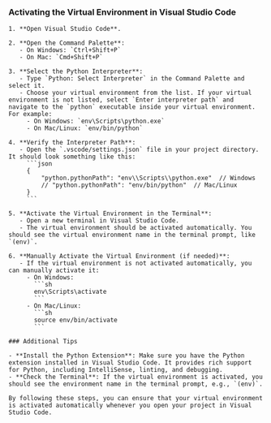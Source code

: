 ### Activating the Virtual Environment in Visual Studio Code

    1. **Open Visual Studio Code**.

    2. **Open the Command Palette**:
       - On Windows: `Ctrl+Shift+P`
       - On Mac: `Cmd+Shift+P`

    3. **Select the Python Interpreter**:
       - Type `Python: Select Interpreter` in the Command Palette and select it.
       - Choose your virtual environment from the list. If your virtual environment is not listed, select `Enter interpreter path` and navigate to the `python` executable inside your virtual environment. For example:
         - On Windows: `env\Scripts\python.exe`
         - On Mac/Linux: `env/bin/python`

    4. **Verify the Interpreter Path**:
       - Open the `.vscode/settings.json` file in your project directory. It should look something like this:
         ```json
         {
             "python.pythonPath": "env\\Scripts\\python.exe"  // Windows
             // "python.pythonPath": "env/bin/python"  // Mac/Linux
         }
         ```

    5. **Activate the Virtual Environment in the Terminal**:
       - Open a new terminal in Visual Studio Code.
       - The virtual environment should be activated automatically. You should see the virtual environment name in the terminal prompt, like `(env)`.

    6. **Manually Activate the Virtual Environment (if needed)**:
       - If the virtual environment is not activated automatically, you can manually activate it:
         - On Windows:
           ```sh
           env\Scripts\activate
           ```
         - On Mac/Linux:
           ```sh
           source env/bin/activate
           ```

    ### Additional Tips

    - **Install the Python Extension**: Make sure you have the Python extension installed in Visual Studio Code. It provides rich support for Python, including IntelliSense, linting, and debugging.
    - **Check the Terminal**: If the virtual environment is activated, you should see the environment name in the terminal prompt, e.g., `(env)`.

    By following these steps, you can ensure that your virtual environment is activated automatically whenever you open your project in Visual Studio Code.